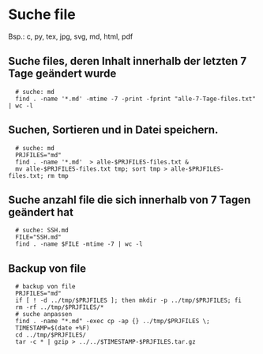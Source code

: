 # Suche file 

Bsp.: c, py, tex, jpg, svg, md, html, pdf

## Suche files, deren Inhalt innerhalb der letzten 7 Tage geändert wurde

~~~
  # suche: md
  find . -name '*.md' -mtime -7 -print -fprint "alle-7-Tage-files.txt" | wc -l 
~~~

## Suchen, Sortieren und in Datei speichern.

~~~
  # suche: md
  PRJFILES="md" 
  find . -name '*.md'  > alle-$PRJFILES-files.txt &
  mv alle-$PRJFILES-files.txt tmp; sort tmp > alle-$PRJFILES-files.txt; rm tmp 
~~~

## Suche anzahl file die sich innerhalb von 7 Tagen geändert hat

~~~
  # suche: SSH.md
  FILE="SSH.md"
  find . -name $FILE -mtime -7 | wc -l 
~~~

## Backup von file

~~~
  # backup von file
  PRJFILES="md"
  if [ ! -d ../tmp/$PRJFILES ]; then mkdir -p ../tmp/$PRJFILES; fi
  rm -rf ../tmp/$PRJFILES/*
  # suche anpassen
  find . -name "*.md" -exec cp -ap {} ../tmp/$PRJFILES \;
  TIMESTAMP=$(date +%F)
  cd ../tmp/$PRJFILES/
  tar -c * | gzip > ../../$TIMESTAMP-$PRJFILES.tar.gz
~~~

